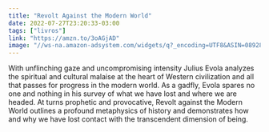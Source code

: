 ```yaml
---
title: "Revolt Against the Modern World"
date: 2022-07-27T23:20:33-03:00
tags: ["livros"]
link: "https://amzn.to/3oAGjAD"
image: "//ws-na.amazon-adsystem.com/widgets/q?_encoding=UTF8&ASIN=089281506X&Format=_SL250_&ID=AsinImage&MarketPlace=BR&ServiceVersion=20070822&WS=1&tag=matheusroch0e-20&language=pt_BR"
---
```

With unflinching gaze and uncompromising intensity Julius Evola analyzes the spiritual and cultural malaise at the heart of Western civilization and all that passes for progress in the modern world. As a gadfly, Evola spares no one and nothing in his survey of what we have lost and where we are headed. At turns prophetic and provocative, Revolt against the Modern World outlines a profound metaphysics of history and demonstrates how and why we have lost contact with the transcendent dimension of being. 
